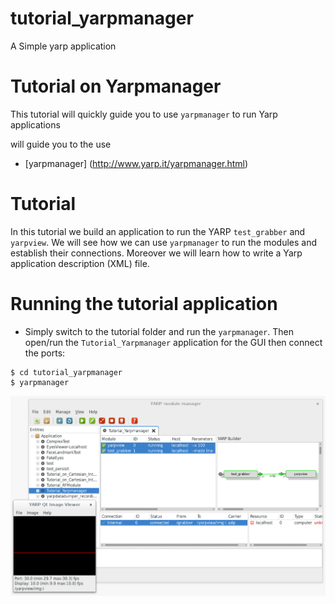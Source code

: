# tutorial_yarpmanager
A Simple yarp application 

Tutorial on Yarpmanager
=======================================

This tutorial will quickly guide you to use `yarpmanager` to run Yarp applications 

will guide you to the use 
- [yarpmanager] (http://www.yarp.it/yarpmanager.html)


# Tutorial
In this tutorial we build an application to run the YARP `test_grabber` and `yarpview`. We will see how we can use `yarpmanager` to run the modules and establish their connections. Moreover we will learn how to write a Yarp application description (XML) file. 


# Running the tutorial application
- Simply switch to the tutorial folder and run the `yarpmanager`. Then open/run the `Tutorial_Yarpmanager` application for the GUI then connect the ports: 
```
$ cd tutorial_yarpmanager
$ yarpmanager
```
![application](/misc/application.png)

